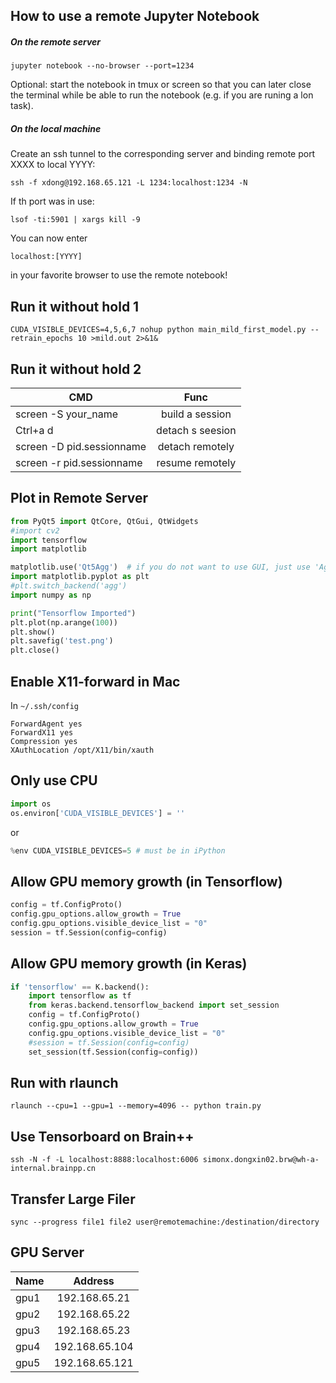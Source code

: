 ## How to use a remote Jupyter Notebook
##### On the remote server

	jupyter notebook --no-browser --port=1234
Optional: start the notebook in tmux or screen so that you can later close the terminal while be able to run the notebook (e.g. if you are runing a lon task).

##### On the local machine
Create an ssh tunnel to the corresponding server and binding remote port XXXX to local YYYY:

	ssh -f xdong@192.168.65.121 -L 1234:localhost:1234 -N
If th port was in use:

	lsof -ti:5901 | xargs kill -9

You can now enter 

	localhost:[YYYY] 
in your favorite browser to use the remote notebook!


## Run it without hold 1
```
CUDA_VISIBLE_DEVICES=4,5,6,7 nohup python main_mild_first_model.py --retrain_epochs 10 >mild.out 2>&1&
```
## Run it without hold 2
| CMD        | Func          | 
| ------------- |:-------------:|
| screen -S your_name     | build a session | 
| Ctrl+a d      | detach s seesion      |  
| screen -D pid.sessionname | detach remotely     |   
| screen -r pid.sessionname | resume remotely     |  


## Plot in Remote Server
```Python
from PyQt5 import QtCore, QtGui, QtWidgets
#import cv2
import tensorflow
import matplotlib

matplotlib.use('Qt5Agg')  # if you do not want to use GUI, just use 'Agg'
import matplotlib.pyplot as plt
#plt.switch_backend('agg')
import numpy as np

print("Tensorflow Imported")
plt.plot(np.arange(100))
plt.show()
plt.savefig('test.png')
plt.close()
```

## Enable X11-forward in Mac
In `~/.ssh/config`

	ForwardAgent yes
	ForwardX11 yes
	Compression yes
	XAuthLocation /opt/X11/bin/xauth

## Only use CPU
```Python
import os
os.environ['CUDA_VISIBLE_DEVICES'] = ''
```
or 
```Python
%env CUDA_VISIBLE_DEVICES=5 # must be in iPython
```

## Allow GPU memory growth (in Tensorflow)
```Python
config = tf.ConfigProto()
config.gpu_options.allow_growth = True
config.gpu_options.visible_device_list = "0"
session = tf.Session(config=config)
```

## Allow GPU memory growth (in Keras)
```Python
if 'tensorflow' == K.backend():
	import tensorflow as tf
	from keras.backend.tensorflow_backend import set_session
	config = tf.ConfigProto()
	config.gpu_options.allow_growth = True
	config.gpu_options.visible_device_list = "0"
	#session = tf.Session(config=config)
	set_session(tf.Session(config=config))
```
## Run with rlaunch
	rlaunch --cpu=1 --gpu=1 --memory=4096 -- python train.py	
## Use Tensorboard on Brain++
	ssh -N -f -L localhost:8888:localhost:6006 simonx.dongxin02.brw@wh-a-internal.brainpp.cn
	
## Transfer Large Filer
	sync --progress file1 file2 user@remotemachine:/destination/directory

## GPU Server
| Name        | Address          | 
| ------------- |:-------------:|
| gpu1      | 192.168.65.21 | 
| gpu2      | 192.168.65.22      |  
| gpu3 | 192.168.65.23     |   
| gpu4 | 192.168.65.104     |  
| gpu5 | 192.168.65.121     |  
